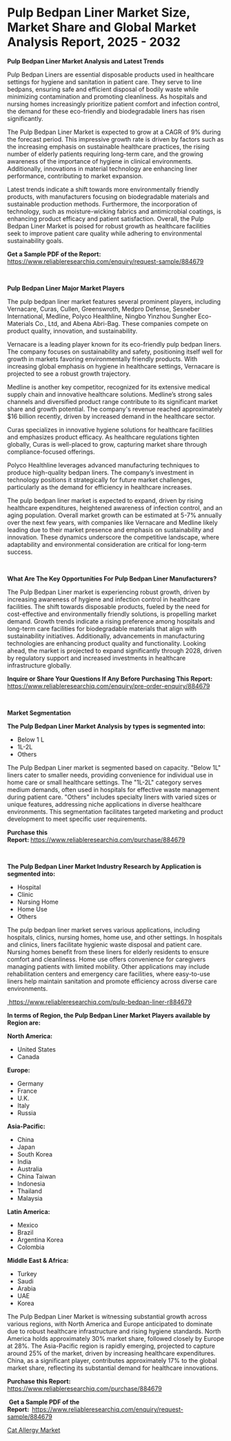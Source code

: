<p><h1>Pulp Bedpan Liner Market Size, Market Share and Global Market Analysis Report, 2025 - 2032</h1></p><p><strong>Pulp Bedpan Liner Market Analysis and Latest Trends</strong></p>
<p><p>Pulp Bedpan Liners are essential disposable products used in healthcare settings for hygiene and sanitation in patient care. They serve to line bedpans, ensuring safe and efficient disposal of bodily waste while minimizing contamination and promoting cleanliness. As hospitals and nursing homes increasingly prioritize patient comfort and infection control, the demand for these eco-friendly and biodegradable liners has risen significantly.</p><p>The Pulp Bedpan Liner Market is expected to grow at a CAGR of 9% during the forecast period. This impressive growth rate is driven by factors such as the increasing emphasis on sustainable healthcare practices, the rising number of elderly patients requiring long-term care, and the growing awareness of the importance of hygiene in clinical environments. Additionally, innovations in material technology are enhancing liner performance, contributing to market expansion.</p><p>Latest trends indicate a shift towards more environmentally friendly products, with manufacturers focusing on biodegradable materials and sustainable production methods. Furthermore, the incorporation of technology, such as moisture-wicking fabrics and antimicrobial coatings, is enhancing product efficacy and patient satisfaction. Overall, the Pulp Bedpan Liner Market is poised for robust growth as healthcare facilities seek to improve patient care quality while adhering to environmental sustainability goals.</p></p>
<p><strong>Get a Sample PDF of the Report:&nbsp;</strong> <a href="https://www.reliableresearchiq.com/enquiry/request-sample/884679?utm_campaign=2285&utm_medium=2&utm_source=Github&utm_content=ia&utm_term=03032025&utm_id=pulp-bedpan-liner">https://www.reliableresearchiq.com/enquiry/request-sample/884679</a></p>
<p>&nbsp;</p>
<p><strong>Pulp Bedpan Liner Major Market Players</strong></p>
<p><p>The pulp bedpan liner market features several prominent players, including Vernacare, Curas, Cullen, Greenswroth, Medpro Defense, Sesneber International, Medline, Polyco Healthline, Ningbo Yinzhou Sungher Eco-Materials Co., Ltd, and Abena Abri-Bag. These companies compete on product quality, innovation, and sustainability.</p><p>Vernacare is a leading player known for its eco-friendly pulp bedpan liners. The company focuses on sustainability and safety, positioning itself well for growth in markets favoring environmentally friendly products. With increasing global emphasis on hygiene in healthcare settings, Vernacare is projected to see a robust growth trajectory.</p><p>Medline is another key competitor, recognized for its extensive medical supply chain and innovative healthcare solutions. Medline’s strong sales channels and diversified product range contribute to its significant market share and growth potential. The company's revenue reached approximately $16 billion recently, driven by increased demand in the healthcare sector.</p><p>Curas specializes in innovative hygiene solutions for healthcare facilities and emphasizes product efficacy. As healthcare regulations tighten globally, Curas is well-placed to grow, capturing market share through compliance-focused offerings.</p><p>Polyco Healthline leverages advanced manufacturing techniques to produce high-quality bedpan liners. The company’s investment in technology positions it strategically for future market challenges, particularly as the demand for efficiency in healthcare increases.</p><p>The pulp bedpan liner market is expected to expand, driven by rising healthcare expenditures, heightened awareness of infection control, and an aging population. Overall market growth can be estimated at 5-7% annually over the next few years, with companies like Vernacare and Medline likely leading due to their market presence and emphasis on sustainability and innovation. These dynamics underscore the competitive landscape, where adaptability and environmental consideration are critical for long-term success.</p></p>
<p>&nbsp;</p>
<p><strong>What Are The Key Opportunities For Pulp Bedpan Liner Manufacturers?</strong></p>
<p><p>The Pulp Bedpan Liner market is experiencing robust growth, driven by increasing awareness of hygiene and infection control in healthcare facilities. The shift towards disposable products, fueled by the need for cost-effective and environmentally friendly solutions, is propelling market demand. Growth trends indicate a rising preference among hospitals and long-term care facilities for biodegradable materials that align with sustainability initiatives. Additionally, advancements in manufacturing technologies are enhancing product quality and functionality. Looking ahead, the market is projected to expand significantly through 2028, driven by regulatory support and increased investments in healthcare infrastructure globally.</p></p>
<p><strong>Inquire or Share Your Questions If Any Before Purchasing This Report:</strong> <a href="https://www.reliableresearchiq.com/enquiry/pre-order-enquiry/884679?utm_campaign=2285&utm_medium=2&utm_source=Github&utm_content=ia&utm_term=03032025&utm_id=pulp-bedpan-liner">https://www.reliableresearchiq.com/enquiry/pre-order-enquiry/884679</a></p>
<p>&nbsp;</p>
<p><strong>Market Segmentation</strong></p>
<p><strong>The Pulp Bedpan Liner Market Analysis by types is segmented into:</strong></p>
<p><ul><li>Below 1 L</li><li>1L-2L</li><li>Others</li></ul></p>
<p><p>The Pulp Bedpan Liner market is segmented based on capacity. "Below 1L" liners cater to smaller needs, providing convenience for individual use in home care or small healthcare settings. The "1L-2L" category serves medium demands, often used in hospitals for effective waste management during patient care. "Others" includes specialty liners with varied sizes or unique features, addressing niche applications in diverse healthcare environments. This segmentation facilitates targeted marketing and product development to meet specific user requirements.</p></p>
<p><strong>Purchase this Report:&nbsp;</strong><a href="https://www.reliableresearchiq.com/purchase/884679?utm_campaign=2285&utm_medium=2&utm_source=Github&utm_content=ia&utm_term=03032025&utm_id=pulp-bedpan-liner">https://www.reliableresearchiq.com/purchase/884679</a></p>
<p>&nbsp;</p>
<p><strong>The Pulp Bedpan Liner Market Industry Research by Application is segmented into:</strong></p>
<p><ul><li>Hospital</li><li>Clinic</li><li>Nursing Home</li><li>Home Use</li><li>Others</li></ul></p>
<p><p>The pulp bedpan liner market serves various applications, including hospitals, clinics, nursing homes, home use, and other settings. In hospitals and clinics, liners facilitate hygienic waste disposal and patient care. Nursing homes benefit from these liners for elderly residents to ensure comfort and cleanliness. Home use offers convenience for caregivers managing patients with limited mobility. Other applications may include rehabilitation centers and emergency care facilities, where easy-to-use liners help maintain sanitation and promote efficiency across diverse care environments.</p></p>
<p><a href="https://www.reliableresearchiq.com/pulp-bedpan-liner-r884679?utm_campaign=2285&utm_medium=2&utm_source=Github&utm_content=ia&utm_term=03032025&utm_id=pulp-bedpan-liner">&nbsp;https://www.reliableresearchiq.com/pulp-bedpan-liner-r884679</a></p>
<p><strong>In terms of Region, the Pulp Bedpan Liner Market Players available by Region are:</strong></p>
<p>
    <p> <strong> North America: </strong>
        <ul>
            <li>United States</li>
            <li>Canada</li>
        </ul>
        </p> 
    <p> <strong> Europe: </strong>
        <ul>
            <li>Germany</li>
            <li>France</li>
            <li>U.K.</li>
            <li>Italy</li>
            <li>Russia</li>
        </ul>
        </p> 
    <p> <strong> Asia-Pacific: </strong>
        <ul>
            <li>China</li>
            <li>Japan</li>
            <li>South Korea</li>
            <li>India</li>
            <li>Australia</li>
            <li>China Taiwan</li>
            <li>Indonesia</li>
            <li>Thailand</li>
            <li>Malaysia</li>
        </ul>
        </p> 
    <p> <strong> Latin America: </strong>
        <ul>
            <li>Mexico</li>
            <li>Brazil</li>
            <li>Argentina Korea</li>
            <li>Colombia</li>
        </ul>
        </p> 
    <p> <strong> Middle East & Africa: </strong>
        <ul>
            <li>Turkey</li>
            <li>Saudi</li>
            <li>Arabia</li>
            <li>UAE</li>
            <li>Korea</li>
        </ul>
    </p>
    </p>
<p><p>The Pulp Bedpan Liner Market is witnessing substantial growth across various regions, with North America and Europe anticipated to dominate due to robust healthcare infrastructure and rising hygiene standards. North America holds approximately 30% market share, followed closely by Europe at 28%. The Asia-Pacific region is rapidly emerging, projected to capture around 25% of the market, driven by increasing healthcare expenditures. China, as a significant player, contributes approximately 17% to the global market share, reflecting its substantial demand for healthcare innovations.</p></p>
<p><strong>Purchase this Report: </strong><a href="https://www.reliableresearchiq.com/purchase/884679?utm_campaign=2285&utm_medium=2&utm_source=Github&utm_content=ia&utm_term=03032025&utm_id=pulp-bedpan-liner">https://www.reliableresearchiq.com/purchase/884679</a></p>
<p>&nbsp;<strong>Get a Sample PDF of the Report:&nbsp;&nbsp;</strong><a href="https://www.reliableresearchiq.com/enquiry/request-sample/884679?utm_campaign=2285&utm_medium=2&utm_source=Github&utm_content=ia&utm_term=03032025&utm_id=pulp-bedpan-liner">https://www.reliableresearchiq.com/enquiry/request-sample/884679</a></p>
<p><strong></strong></p>
<p><p><a href="https://github.com/cheryjhonson/Market-Research-Report-List-1/blob/main/cat-allergy-market.md?utm_campaign=2285&utm_medium=2&utm_source=Github&utm_content=ia&utm_term=03032025&utm_id=pulp-bedpan-liner">Cat Allergy Market</a></p></p>